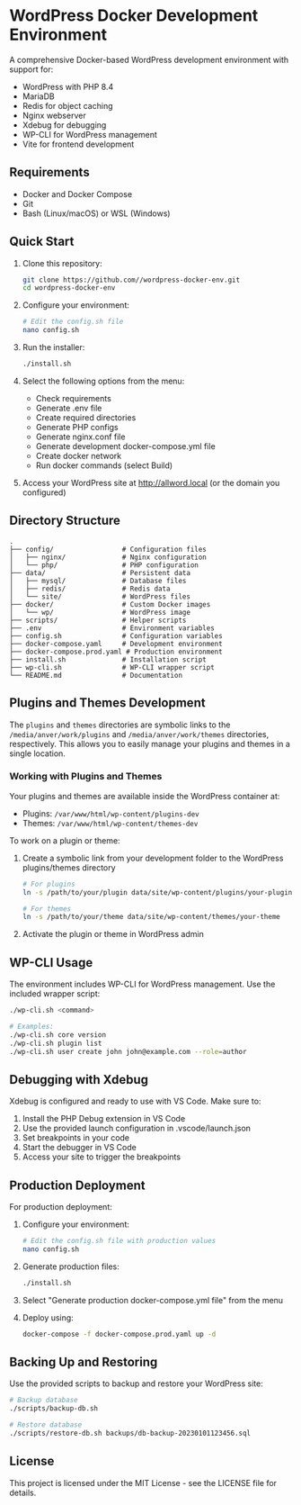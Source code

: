 # WordPress Docker Development Environment

A comprehensive Docker-based WordPress development environment with support for:

- WordPress with PHP 8.4
- MariaDB 
- Redis for object caching
- Nginx webserver
- Xdebug for debugging
- WP-CLI for WordPress management
- Vite for frontend development

## Requirements

- Docker and Docker Compose
- Git
- Bash (Linux/macOS) or WSL (Windows)

## Quick Start

1. Clone this repository:
   ```bash
   git clone https://github.com//wordpress-docker-env.git
   cd wordpress-docker-env
   ```

2. Configure your environment:
   ```bash
   # Edit the config.sh file
   nano config.sh
   ```

3. Run the installer:
   ```bash
   ./install.sh
   ```

4. Select the following options from the menu:
   - Check requirements
   - Generate .env file
   - Create required directories
   - Generate PHP configs
   - Generate nginx.conf file
   - Generate development docker-compose.yml file
   - Create docker network
   - Run docker commands (select Build)

5. Access your WordPress site at http://allword.local (or the domain you configured)

## Directory Structure

```
.
├── config/                 # Configuration files
│   ├── nginx/              # Nginx configuration
│   └── php/                # PHP configuration
├── data/                   # Persistent data
│   ├── mysql/              # Database files
│   ├── redis/              # Redis data
│   └── site/               # WordPress files
├── docker/                 # Custom Docker images
│   └── wp/                 # WordPress image
├── scripts/                # Helper scripts
├── .env                    # Environment variables
├── config.sh               # Configuration variables
├── docker-compose.yaml     # Development environment
├── docker-compose.prod.yaml # Production environment
├── install.sh              # Installation script
├── wp-cli.sh               # WP-CLI wrapper script
└── README.md               # Documentation
```

## Plugins and Themes Development

The `plugins` and `themes` directories are symbolic links to the `/media/anver/work/plugins` and `/media/anver/work/themes` directories, respectively. This allows you to easily manage your plugins and themes in a single location.

### Working with Plugins and Themes

Your plugins and themes are available inside the WordPress container at:
- Plugins: `/var/www/html/wp-content/plugins-dev`
- Themes: `/var/www/html/wp-content/themes-dev`

To work on a plugin or theme:

1. Create a symbolic link from your development folder to the WordPress plugins/themes directory
   ```bash
   # For plugins
   ln -s /path/to/your/plugin data/site/wp-content/plugins/your-plugin

   # For themes
   ln -s /path/to/your/theme data/site/wp-content/themes/your-theme
   ```

2. Activate the plugin or theme in WordPress admin

## WP-CLI Usage

The environment includes WP-CLI for WordPress management. Use the included wrapper script:

```bash
./wp-cli.sh <command>

# Examples:
./wp-cli.sh core version
./wp-cli.sh plugin list
./wp-cli.sh user create john john@example.com --role=author
```

## Debugging with Xdebug

Xdebug is configured and ready to use with VS Code. Make sure to:

1. Install the PHP Debug extension in VS Code
2. Use the provided launch configuration in .vscode/launch.json
3. Set breakpoints in your code
4. Start the debugger in VS Code
5. Access your site to trigger the breakpoints

## Production Deployment

For production deployment:

1. Configure your environment:
   ```bash
   # Edit the config.sh file with production values
   nano config.sh
   ```

2. Generate production files:
   ```bash
   ./install.sh
   ```

3. Select "Generate production docker-compose.yml file" from the menu

4. Deploy using:
   ```bash
   docker-compose -f docker-compose.prod.yaml up -d
   ```

## Backing Up and Restoring

Use the provided scripts to backup and restore your WordPress site:

```bash
# Backup database
./scripts/backup-db.sh

# Restore database
./scripts/restore-db.sh backups/db-backup-20230101123456.sql
```

## License

This project is licensed under the MIT License - see the LICENSE file for details.
